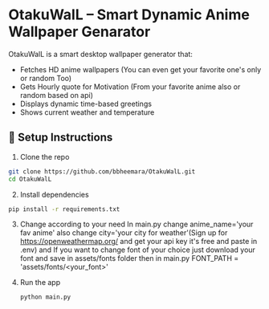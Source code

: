 # OtakuWalL – Smart Dynamic Anime Wallpaper Genarator

OtakuWalL is a smart desktop wallpaper generator that:
- Fetches HD anime wallpapers (You can even get your favorite one's only or random Too)
- Gets Hourly quote for Motivation (From your favorite anime also or random based on api)
- Displays dynamic time-based greetings 
- Shows current weather and temperature


## 🔧 Setup Instructions

1. Clone the repo
```bash
git clone https://github.com/bbheemara/OtakuWalL.git
cd OtakuWalL
```
2. Install dependencies
```bash
pip install -r requirements.txt
```
3. Change according to your need
In main.py change anime_name='your fav anime' 
also change city='your city for weather'(Sign up for https://openweathermap.org/ and get your api key it's free and paste in .env)
and If you want to change font of your choice just download your font and save in assets/fonts folder then in main.py FONT_PATH = 'assets/fonts/<your_font>'


4. Run the app
   ```bash
   python main.py
   ```
